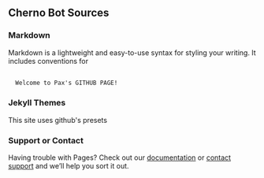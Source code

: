## Cherno Bot Sources

### Markdown

Markdown is a lightweight and easy-to-use syntax for styling your writing. It includes conventions for

```markdown
  
  Welcome to Pax's GITHUB PAGE!

```

### Jekyll Themes

This site uses github's presets

### Support or Contact

Having trouble with Pages? Check out our [documentation](https://docs.github.com/categories/github-pages-basics/) or [contact support](https://support.github.com/contact) and we’ll help you sort it out.

